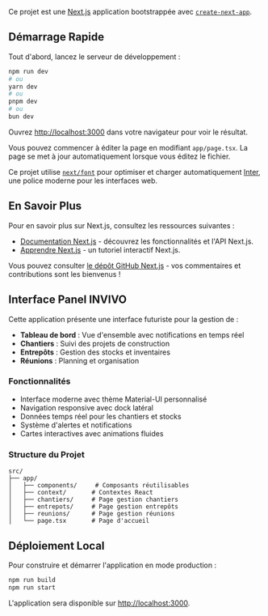 Ce projet est une [Next.js](https://nextjs.org) application bootstrappée avec [`create-next-app`](https://nextjs.org/docs/app/api-reference/cli/create-next-app).

## Démarrage Rapide

Tout d'abord, lancez le serveur de développement :

```bash
npm run dev
# ou
yarn dev
# ou
pnpm dev
# ou
bun dev
```

Ouvrez [http://localhost:3000](http://localhost:3000) dans votre navigateur pour voir le résultat.

Vous pouvez commencer à éditer la page en modifiant `app/page.tsx`. La page se met à jour automatiquement lorsque vous éditez le fichier.

Ce projet utilise [`next/font`](https://nextjs.org/docs/app/building-your-application/optimizing/fonts) pour optimiser et charger automatiquement [Inter](https://fonts.google.com/specimen/Inter), une police moderne pour les interfaces web.

## En Savoir Plus

Pour en savoir plus sur Next.js, consultez les ressources suivantes :

- [Documentation Next.js](https://nextjs.org/docs) - découvrez les fonctionnalités et l'API Next.js.
- [Apprendre Next.js](https://nextjs.org/learn) - un tutoriel interactif Next.js.

Vous pouvez consulter [le dépôt GitHub Next.js](https://github.com/vercel/next.js) - vos commentaires et contributions sont les bienvenus !

## Interface Panel INVIVO

Cette application présente une interface futuriste pour la gestion de :
- **Tableau de bord** : Vue d'ensemble avec notifications en temps réel
- **Chantiers** : Suivi des projets de construction
- **Entrepôts** : Gestion des stocks et inventaires  
- **Réunions** : Planning et organisation

### Fonctionnalités

- Interface moderne avec thème Material-UI personnalisé
- Navigation responsive avec dock latéral
- Données temps réel pour les chantiers et stocks
- Système d'alertes et notifications
- Cartes interactives avec animations fluides

### Structure du Projet

```
src/
├── app/
│   ├── components/     # Composants réutilisables
│   ├── context/       # Contextes React
│   ├── chantiers/     # Page gestion chantiers
│   ├── entrepots/     # Page gestion entrepôts
│   ├── reunions/      # Page gestion réunions
│   └── page.tsx       # Page d'accueil
```

## Déploiement Local

Pour construire et démarrer l'application en mode production :

```bash
npm run build
npm run start
```

L'application sera disponible sur [http://localhost:3000](http://localhost:3000).
